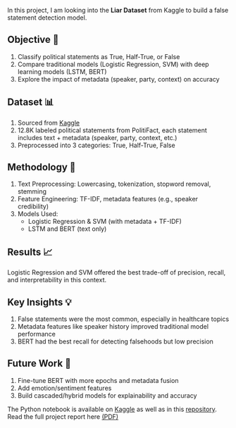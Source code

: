 In this project, I am looking into the **Liar Dataset** from Kaggle to build a false statement detection model. 

## Objective 🎯
1. Classify political statements as True, Half-True, or False
2. Compare traditional models (Logistic Regression, SVM) with deep learning models (LSTM, BERT)
3. Explore the impact of metadata (speaker, party, context) on accuracy

## Dataset 📊 
1. Sourced from [Kaggle](https://www.kaggle.com/datasets/yuktibishambu/liar-dataset-labeled/data)
2. 12.8K labeled political statements from PolitiFact, each statement includes text + metadata (speaker, party, context, etc.)
3. Preprocessed into 3 categories: True, Half-True, False

## Methodology 🔧 
1. Text Preprocessing: Lowercasing, tokenization, stopword removal, stemming
2. Feature Engineering: TF-IDF, metadata features (e.g., speaker credibility)
3. Models Used:
   - Logistic Regression & SVM (with metadata + TF-IDF)
   - LSTM and BERT (text only)

## Results 📈 
Logistic Regression and SVM offered the best trade-off of precision, recall, and interpretability in this context.

## Key Insights 💡 
1. False statements were the most common, especially in healthcare topics
2. Metadata features like speaker history improved traditional model performance
3. BERT had the best recall for detecting falsehoods but low precision

## Future Work 🔮 
1. Fine-tune BERT with more epochs and metadata fusion
2. Add emotion/sentiment features
3. Build cascaded/hybrid models for explainability and accuracy

The Python notebook is available on [Kaggle](https://www.kaggle.com/code/yuktibishambu/yk-liar-data-analysis) as well as in this [repository](./yk-liar-data-analysis.ipynb). 
Read the full project report here [(PDF)](./Yukti_Sathya_project_report.pdf)

